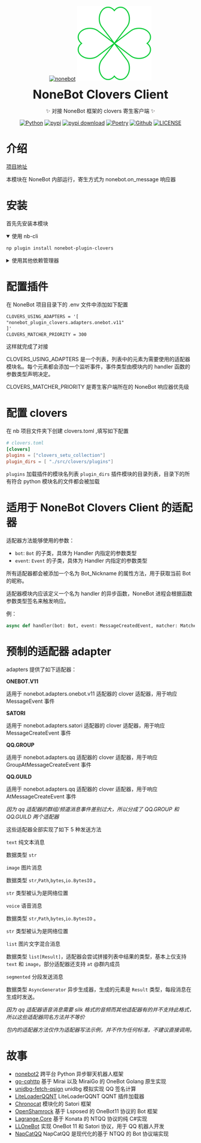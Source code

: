 <div align="center">

<a href="https://v2.nonebot.dev/"><img src="https://v2.nonebot.dev/logo.png" width="200" height="200" alt="nonebot" /></a>
<a href="https://clovers-project.github.io/"><img src="./icon.svg" width="200" height="200" alt="clovers" /></a>

<b><font size="6">NoneBot Clovers Client</font></b>

✨ 对接 NoneBot 框架的 clovers 寄生客户端 ✨

[![Python](https://img.shields.io/badge/Python-3.12+-blue.svg)](https://www.python.org/)
[![pypi](https://img.shields.io/pypi/v/nonebot-plugin-clovers.svg)](https://pypi.python.org/pypi/nonebot-plugin-clovers)
[![pypi download](https://img.shields.io/pypi/dm/nonebot-plugin-clovers)](https://pypi.python.org/pypi/nonebot-plugin-clovers)
[![Poetry](https://img.shields.io/endpoint?url=https://python-poetry.org/badge/v0.json)](https://python-poetry.org/)
[![Github](https://img.shields.io/badge/GitHub-Clovers-00CC33?logo=github)](https://github.com/clovers-project/clovers)
[![LICENSE](https://img.shields.io/github/license/clovers-project/nonebot-plugin-clovers.svg)](https://github.com/clovers-project/nonebot-plugin-clovers)

</div>

# 介绍

[项目地址](https://github.com/clovers-project/nonebot-plugin-clovers)

本模块在 NoneBot 内部运行，寄生方式为 nonebot.on_message 响应器

# 安装

首先先安装本模块

<details open>
<summary>使用 nb-cli </summary>

```bash
np plugin install nonebot-plugin-clovers
```

</details>

<details>

<summary>使用其他依赖管理器</summary>

<details open>

<summary>pip</summary>

```bash
pip install nonebot-plugin-clovers
```

</details>

<details>

<summary>poetry</summary>

```bash
poetry add nonebot-plugin-clovers
```

</details>

打开 NoneBot 项目目录下的 pyproject.toml 文件，添加 nonebot_plugin_clovers 到 plugins

```toml
# pyproject.toml
[tool.nonebot]
# something
plugins = ["nonebot_plugin_clovers"]
```

</details>

# 配置插件

在 NoneBot 项目目录下的 .env 文件中添加如下配置

```env
CLOVERS_USING_ADAPTERS = '[
"nonebot_plugin_clovers.adapters.onebot.v11"
]'
CLOVERS_MATCHER_PRIORITY = 300
```

这样就完成了对接

CLOVERS_USING_ADAPTERS 是一个列表，列表中的元素为需要使用的适配器模块名。每个元素都会添加一个监听事件，事件类型由模块内的 handler 函数的参数类型声明决定。

CLOVERS_MATCHER_PRIORITY 是寄生客户端所在的 NoneBot 响应器优先级

# 配置 clovers

在 nb 项目文件夹下创建 clovers.toml ,填写如下配置

```toml
# clovers.toml
[clovers]
plugins = ["clovers_setu_collection"]
plugin_dirs = [ "./src/clovers/plugins"]
```

`plugins` 加载插件的模块名列表
`plugin_dirs` 插件模块的目录列表，目录下的所有符合 python 模块名的文件都会被加载

# 适用于 NoneBot Clovers Client 的适配器

适配器方法能够使用的参数：

- `bot`: `Bot` 的子类，具体为 Handler 内指定的参数类型
- `event`: `Event` 的子类，具体为 Handler 内指定的参数类型

所有适配器都会被添加一个名为 Bot_Nickname 的属性方法，用于获取当前 Bot 的昵称。

适配器模块内应该定义一个名为 handler 的异步函数，NoneBot 进程会根据函数参数类型签名来触发响应。

例：

```python
async def handler(bot: Bot, event: MessageCreatedEvent, matcher: Matcher): ...
```

# 预制的适配器 adapter

adapters 提供了如下适配器：

**ONEBOT.V11**

适用于 nonebot.adapters.onebot.v11 适配器的 clover 适配器，用于响应 MessageEvent 事件

**SATORI**

适用于 nonebot.adapters.satori 适配器的 clover 适配器，用于响应 MessageCreateEvent 事件

**QQ.GROUP**

适用于 nonebot.adapters.qq 适配器的 clover 适配器，用于响应 GroupAtMessageCreateEvent 事件

**QQ.GUILD**

适用于 nonebot.adapters.qq 适配器的 clover 适配器，用于响应 AtMessageCreateEvent 事件

_因为 qq 适配器的群组/频道消息事件差别过大，所以分成了 QQ.GROUP 和 QQ.GUILD 两个适配器_

这些适配器全部实现了如下 5 种发送方法

`text` 纯文本消息

数据类型 `str`

`image` 图片消息

数据类型 `str`,`Path`,`bytes`,`io.BytesIO` 。

`str` 类型被认为是网络位置

`voice` 语音消息

数据类型 `str`,`Path`,`bytes`,`io.BytesIO` 。

`str` 类型被认为是网络位置

`list` 图片文字混合消息

数据类型 `list[Result]`，适配器会尝试拼接列表中结果的类型，基本上仅支持 `text` 和 `image`，部分适配器还支持 `at` @群内成员

`segmented` 分段发送消息

数据类型 `AsyncGenerator` 异步生成器，生成的元素是 `Result` 类型，每段消息在生成时发送。

_因为 qq 适配器语音消息需要 silk 格式的音频而其他适配器有的并不支持此格式，所以这些适配器同名方法并不等价_

_包内的适配器方法仅作为适配器写法示例，并不作为任何标准，不建议直接调用。_

# 故事

- [nonebot2](https://github.com/nonebot/nonebot2) 跨平台 Python 异步聊天机器人框架
- [go-cqhttp](https://github.com/Mrs4s/go-cqhttp) 基于 Mirai 以及 MiraiGo 的 OneBot Golang 原生实现
- [unidbg-fetch-qsign](https://github.com/fuqiuluo/unidbg-fetch-qsign) unidbg 模拟实现 QQ 签名计算
- [LiteLoaderQQNT](https://liteloaderqqnt.github.io/) LiteLoaderQQNT QQNT 插件加载器
- [Chronocat](https://github.com/chrononeko/chronocat) 模块化的 Satori 框架
- [OpenShamrock](https://github.com/whitechi73/OpenShamrock) 基于 Lsposed 的 OneBot11 协议的 Bot 框架
- [Lagrange.Core](https://github.com/LagrangeDev/Lagrange.Core) 基于 Konata 的 NTQQ 协议的纯 C#实现
- [LLOneBot](https://github.com/LLOneBot/LLOneBot) 实现 OneBot 11 和 Satori 协议，用于 QQ 机器人开发
- [NapCatQQ](https://github.com/NapNeko/NapCatQQ) NapCatQQ 是现代化的基于 NTQQ 的 Bot 协议端实现
